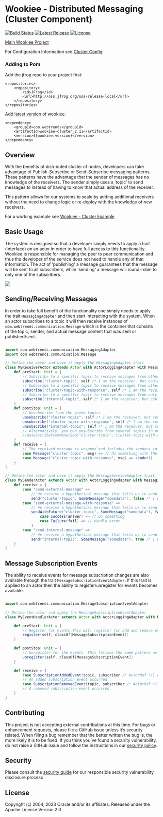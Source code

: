 # Wookiee - Distributed Messaging (Cluster Component)

[![Build Status](https://travis-ci.org/oracle/wookiee-cluster.svg?branch=master)](https://travis-ci.org/oracle/wookiee-cluster) [![Latest Release](https://img.shields.io/github/release/oracle/wookiee-cluster.svg)](https://github.com/oracle/wookiee-cluster/releases) [![License](http://img.shields.io/:license-Apache%202-red.svg)](http://www.apache.org/licenses/LICENSE-2.0.txt)

[Main Wookiee Project](https://github.com/Webtrends/wookiee)

For Configuration information see [Cluster Config](docs/config.md)

### Adding to Pom

Add the jfrog repo to your project first:
~~~~
<repositories>
    <repository>
        <id>JFrog</id>
        <url>http://oss.jfrog.org/oss-release-local</url>
    </repository>
</repositories>
~~~~

Add [latest version](https://github.com/oracle/wookiee-cluster/releases/latest) of wookiee:
~~~~
<dependency>
    <groupId>com.webtrends</groupId>
    <artifactId>wookiee-cluster_2.11</artifactId>
    <version>${wookiee.version}</version>
</dependency>
~~~~

## Overview

With the benefits of distributed cluster of nodes, developers can take advantage of Publish-Subscribe or Send-Subscribe
messaging patterns. These patterns have the advantage that the sender of messages has no knowledge of the receivers.
The sender simply uses a 'topic' to send messages to instead of having to know that actual address of the receiver.

This pattern allows for our systems to scale by adding additional receivers without the need to change logic or
re-deploy with the knowledge of new receivers.

For a working example see [Wookiee - Cluster Example](example-cluster)

## Basic Usage

The system is designed so that a developer simply needs to apply a trait (interface) on an actor in order to have full
access to this functionality. Wookiee is responsible for managing the peer to peer communication and thus
the developer of the service does not need to handle any of that information. The act of 'publishing' a message
guarantees that the message will be sent to all subscribers, while 'sending' a message will round-robin to only one of
the subscribers.

![](https://webtrends.jiveon.com/servlet/JiveServlet/showImage/102-29731-8-12519/temp.png)

## Sending/Receiving Messages

In order to take full benefit of the functionality one simply needs to apply the trait `MessagingAdapter` and
then start interacting with the system. When an actor subscribes to a topic it will then receive instances of
`com.webtrends.communication.Message` which is the container that consists of the topic, sender, and
actual message content that was sent or published/sent.

```scala

import com.webtrends.communication.MessagingAdapter
import com.webtrends.communication.Message

// Define the actor and have it apply the MessagingAdapter trait
class MyReceiverActor extends Actor with ActorLoggingAdapter with MessagingAdapter {
    def preStart: Unit = {
        // Subscribe to a specific topic to receive messages from other nodes in the cluster
        subscribe("cluster-topic", self /* I am the receiver, but could be another ActorRef */, false /* this is a subscription for messages from other cluster nodes */)
        // Subscribe to a specific topic to receive messages from other nodes in the cluster and the sender expects a response
        subscribe("cluster-topic-with-response", self /* I am the receiver, but could be another ActorRef */, false /* this is a subscription for messages from other cluster nodes */)
        // Subscribe to a specific topic to receive messages from only within this node
        subscribe("internal-topic", self /* I am the receiver, but could be another ActorRef */, true/* this is a subscription for messages from only this node*/)
    }
    def postStop: Unit = {
        // Unsubscribe from the given topics
        unsubscribe("cluster-topic", self /* I am the receiver, but could be another ActorRef */)
        unsubscribe("cluster-topic-with-response", self /* I am the receiver, but could be another ActorRef */)
        unsubscribe("internal-topic", self /* I am the receiver, but could be another ActorRef */)
        // Alternatively, you can unsubscribe from several topics in one call
        //unsubscribeFromMany(Seq("cluster-topic","cluster-topic-with-response", "internal-topic"), self)
    }
    def receive = {
        // The received message is wrapped and includes the senders information as well as the topic and actual message
        case Message("cluster-topic", msg) => // Do something with the message now
        case Message("cluster-topic-with-response", msg) => sender() ! "an answer"
    }
}

// Define the actor and have it apply the MessageServiceAdaptor trait
class MySenderActor extends Actor with ActorLoggingAdapter with MessagingAdapter {
    def receive = {
        case "send-external-message" =>
            // We receive a hypothetical message that tells us to send off a message for a given topic
            send("cluster-topic", SomeMessage("somedata"), false /* I wanted this message to not be handled locally */)
        case "send-external-message-with-response" =>
            // We receive a hypothetical message that tells us to send off a message for a given topic and uses a future to handle the response
            sendWithFuture("cluster-topic", SomeMessage("somedata"), false /* I wanted this message to not be handled locally */).onComplete {
                case Success(answer) => // Do something
                case Failure(fail) => // Handle error
            }
        case "send-internal-message" =>
            // We receive a hypothetical message that tells us to send off a message for a given topic
            send("internal-topic", SomeMessage("somedata"), true /* I wanted this message to be handled locally */)
    }
}

```

## Message Subscription Events
The ability to receive events for message subscription changes are also available through the trait
`MessageSubscriptionEventAdapter`. If this trait is applied to an actor then the ability to register/unregister
for events becomes available.

```scala

import com.webtrends.communication.MessageSubscriptionEventAdapter

// Define the actor and apply the MessageSubscriptionEventAdapter
class MyEventHandlerActor extends Actor with ActorLoggingAdapter with MessageSubscriptionEventAdapter {

    def preStart: Unit = {
        // Register for events.This will register for add and remove events, but you can also register for a specific event (e.g. classOf[SubscriptionAddedEvent]).
        register(self, classOf[MessageSubscriptionEvent])
    }

    def postStop: Unit = {
        // Unregister for the events. This follows the same pattern as registered that is described above
        unregister(self, classOf[MessageSubscriptionEvent])
    }

    def receive = {
        case SubscriptionAddedEvent(topic, subscriber /* ActorRef */) =>
        // An added subscription event occurred
        case SubscriptionRemovedEvent(topic, subscriber /* ActorRef */) =>
        // A removed subscription event occurred
    }
}

```

## Contributing
This project is not accepting external contributions at this time. For bugs or enhancement requests, please file a GitHub issue unless it’s security related. When filing a bug remember that the better written the bug is, the more likely it is to be fixed. If you think you’ve found a security vulnerability, do not raise a GitHub issue and follow the instructions in our [security policy](./SECURITY.md).

## Security
Please consult the [security guide](./SECURITY.md) for our responsible security vulnerability disclosure process

## License
Copyright (c) 2004, 2023 Oracle and/or its affiliates.
Released under the Apache License Version 2.0
